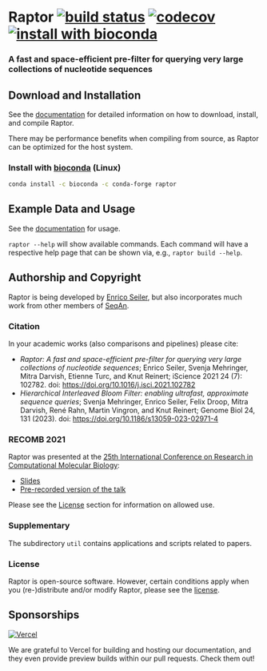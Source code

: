 <!--
SPDX-FileCopyrightText: 2006-2024, Knut Reinert & Freie Universität Berlin
SPDX-FileCopyrightText: 2016-2024, Knut Reinert & MPI für molekulare Genetik
SPDX-License-Identifier: CC-BY-4.0
-->

# Raptor [![build status][1]][2] [![codecov][3]][4] [![install with bioconda][5]][6]

[1]: https://img.shields.io/github/actions/workflow/status/seqan/raptor/ci_linux.yml?branch=main&style=flat&logo=github&label=Raptor%20CI
[2]: https://github.com/seqan/raptor/actions?query=branch%3Amain
[3]: https://codecov.io/gh/seqan/raptor/branch/main/graph/badge.svg?token=SJVMYRUKW2
[4]: https://codecov.io/gh/seqan/raptor
[5]: https://img.shields.io/badge/install%20with-bioconda-brightgreen.svg?style=flat
[6]: #install-with-bioconda-linux

### A fast and space-efficient pre-filter for querying very large collections of nucleotide sequences

## Download and Installation
See the [documentation](https://seqan-raptor.vercel.app/setup.html) for detailed information on how to download,
install, and compile Raptor.

There may be performance benefits when compiling from source, as Raptor can be optimized for the host system.

### Install with [bioconda](https://bioconda.github.io/recipes/raptor/README.html) (Linux)

```bash
conda install -c bioconda -c conda-forge raptor
```

## Example Data and Usage
See the [documentation](https://seqan-raptor.vercel.app/usage_quickstart.html) for usage.

`raptor --help` will show available commands. Each command will have a respective help page that can be shown via, e.g.,
`raptor build --help`.

## Authorship and Copyright
Raptor is being developed by [Enrico Seiler](mailto:enrico.seiler@fu-berlin.de), but also incorporates much work from
other members of [SeqAn](https://www.seqan.de).

### Citation
In your academic works (also comparisons and pipelines) please cite:
  * *Raptor: A fast and space-efficient pre-filter for querying very large collections of nucleotide sequences*;
    Enrico Seiler, Svenja Mehringer, Mitra Darvish, Etienne Turc, and Knut Reinert; iScience 2021 24 (7): 102782.
    doi: https://doi.org/10.1016/j.isci.2021.102782
  * *Hierarchical Interleaved Bloom Filter: enabling ultrafast, approximate sequence queries*;
    Svenja Mehringer, Enrico Seiler, Felix Droop, Mitra Darvish, René Rahn, Martin Vingron, and Knut Reinert;
    Genome Biol 24, 131 (2023). doi: https://doi.org/10.1186/s13059-023-02971-4

### RECOMB 2021
Raptor was presented at the [25th International Conference on Research in Computational Molecular Biology][recomb_url]:
  * [Slides][recomb_slides]
  * [Pre-recorded version of the talk][recomb_talk]

Please see the [License](#license) section for information on allowed use.

[recomb_url]: https://www.recomb2021.org/
[recomb_slides]: https://box.fu-berlin.de/s/TtM3Raxixm35Syy
[recomb_talk]: https://box.fu-berlin.de/s/YJFQnwqdE5q2Tym

### Supplementary
The subdirectory `util` contains applications and scripts related to papers.

### License
Raptor is open-source software. However, certain conditions apply when you (re-)distribute and/or modify Raptor,
please see the [license](https://github.com/seqan/raptor/blob/main/LICENSE.md).

## Sponsorships

[![Vercel][vercel_badge]][vercel_website]

[vercel_badge]: https://raw.githubusercontent.com/seqan/raptor/main/test/documentation/.vercel/powered-by-vercel.svg "Powered by Vercel"
[vercel_website]: https://vercel.com/?utm_source=seqan&utm_campaign=oss

We are grateful to Vercel for building and hosting our documentation, and they even provide preview builds within our
pull requests. Check them out!
